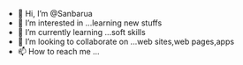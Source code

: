 - 👋 Hi, I’m @Sanbarua
- 👀 I’m interested in ...learning new stuffs
- 🌱 I’m currently learning ...soft skills
- 💞️ I’m looking to collaborate on ...web sites,web pages,apps
- 📫 How to reach me ...

<!---
Sanbarua/Sanbarua is a ✨ special ✨ repository because its `README.md` (this file) appears on your GitHub profile.
You can click the Preview link to take a look at your changes.
--->
